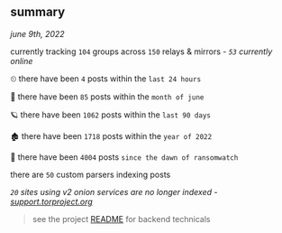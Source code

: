 
## summary
_june 9th, 2022_

currently tracking `104` groups across `150` relays & mirrors - _`53` currently online_

⏲ there have been `4` posts within the `last 24 hours`

🦈 there have been `85` posts within the `month of june`

🪐 there have been `1062` posts within the `last 90 days`

🏚 there have been `1718` posts within the `year of 2022`

🦕 there have been `4004` posts `since the dawn of ransomwatch`

there are `50` custom parsers indexing posts

_`20` sites using v2 onion services are no longer indexed - [support.torproject.org](https://support.torproject.org/onionservices/v2-deprecation/)_

> see the project [README](https://github.com/joshhighet/ransomwatch#ransomwatch--) for backend technicals
